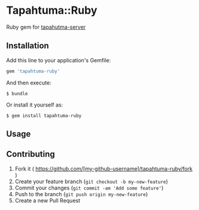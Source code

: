 # Tapahtuma::Ruby

Ruby gem for [tapahutma-server](https://github.com/edipofederle/tapahtuma)

## Installation

Add this line to your application's Gemfile:

```ruby
gem 'tapahtuma-ruby'
```

And then execute:

    $ bundle

Or install it yourself as:

    $ gem install tapahtuma-ruby

## Usage


## Contributing

1. Fork it ( https://github.com/[my-github-username]/tapahtuma-ruby/fork )
2. Create your feature branch (`git checkout -b my-new-feature`)
3. Commit your changes (`git commit -am 'Add some feature'`)
4. Push to the branch (`git push origin my-new-feature`)
5. Create a new Pull Request
